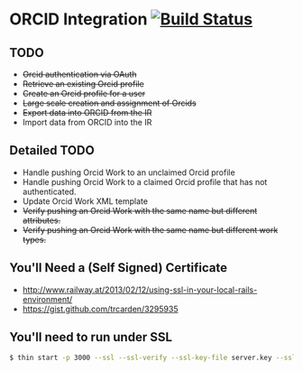 # ORCID Integration [![Build Status](https://travis-ci.org/jeremyf/orcid_integration.png?branch=master)](https://travis-ci.org/jeremyf/orcid_integration)

## TODO

* ~~Orcid authentication via OAuth~~
* ~~Retrieve an existing Orcid profile~~
* ~~Create an Orcid profile for a user~~
* ~~Large scale creation and assignment of Orcids~~
* ~~Export data into ORCID from the IR~~
* Import data from ORCID into the IR

## Detailed TODO

* Handle pushing Orcid Work to an unclaimed Orcid profile
* Handle pushing Orcid Work to a claimed Orcid profile that has not authenticated.
* Update Orcid Work XML template
* ~~Verify pushing an Orcid Work with the same name but different attributes.~~
* ~~Verify pushing an Orcid Work with the same name but different work types.~~

## You'll Need a (Self Signed) Certificate

* http://www.railway.at/2013/02/12/using-ssl-in-your-local-rails-environment/
* https://gist.github.com/trcarden/3295935

## You'll need to run under SSL

```bash
$ thin start -p 3000 --ssl --ssl-verify --ssl-key-file server.key --ssl-cert-file server.crt
```